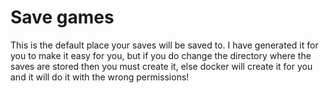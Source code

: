 # Save games

This is the default place your saves will be saved to. I have generated it for you to make it easy for you, but if you do change the directory where the saves are stored then you must create it, else docker will create it for you and it will do it with the wrong permissions!

